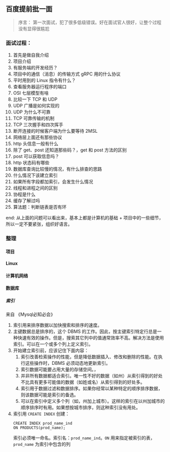 ## 百度提前批一面
 > 序言： 第一次面试，犯了很多低级错误。好在面试官人很好，让整个过程没有显得很尴尬

 ### 面试过程：
 1. 首先是做自我介绍
 2. 项目介绍
 3. 有服务端的开发经历？
 4. 项目中的通信（消息）的传输方式 gRPC 用的什么协议
 5. 平时用到的 Linux 指令有什么？
 6. 查看服务器运行程序的端口
 7. OSI 七层模型有啥
 8. 比较一下 TCP 和 UDP
 9. UDP 广播是如何实现的
 10. UDP 为什么不可靠
 11. TCP 可靠传输的机制
 12. TCP 三次握手和四次挥手
 13. 断开连接的时候客户端为什么要等待 2MSL
 14. 网络层上面还有那些协议
 15. http 头信息一般有什么
 16. 除了 get、post 还知道那些码？，get 和 post 方法的区别
 17. post 可以获取信息吗？
 18. http 状态码有哪些
 19. 数据库查询比较慢的情况，有什么排查的思路
 20. 什么情况下该建立索引
 21. 如果所有字段都加索引，会发生什么情况
 22. 线程和进程之间的区别
 23. 协程是什么
 24. 缓存了解过吗
 25. 算法题：判断链表是否有环

end: 从上面的问题可以看出来，基本上都是计算机的基础 + 项目中的一些细节，所以一定不要紧张，组织好语言。

### 整理
#### 项目

#### Linux

#### 计算机网络

#### 数据库

##### 索引
来自 《Mysql必知必会》
1. 索引用来排序数据以加快搜索和排序的速度。
2. 主键数据总是排序的，这个 DBMS 的工作。因此，按主键索引特定行总是一种快速有效的操作。但是，搜索其它列中的值通常效率不高。解决方法是使用索引。可以在一个或多个列上定义索引。
3. 开始建立索引前，应该记住下面内容：
   1. 索引改善检索操作的性能，但是降低数据插入、修改和删除的性能。在执行这些操作时，DBMS 必须动态地更新索引。
   2. 索引数据可能要占用大量的存储空间。，
   3. 并非所有数据都适合索引。唯一性不好的数据（如州）从索引得到的好处不比具有更多可能值的数据（如姓或名）从索引得到的好处多。
   4. 索引用于数据过滤和数据排序。如果你经常以某种特定的顺序排序数据，则该数据可能是索引的备选。
   5. 可以在索引中定义多个列（如，州加上城市）。这样的索引在以州加城市的顺序排序时有用。如果想按城市排序，则这种索引没有用处。
4. 索引用 `CREATE INDEX` 创建：
   ```
   CREATE INDEX prod_name_ind
   ON PRODUCTS(prod_name);
   ```
   索引必须唯一命名。索引名：`prod_name_ind`。`ON` 用来指定被索引的表， `prod_name` 为索引中包含的列